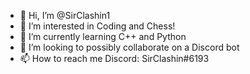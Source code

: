 - 👋 Hi, I’m @SirClashin1
- 👀 I’m interested in Coding and Chess!
- 🌱 I’m currently learning C++ and Python
- 💞️ I’m looking to possibly collaborate on a Discord bot
- 📫 How to reach me Discord: SirClashin#6193

<!---
SirClashin1/SirClashin1 is a ✨ special ✨ repository because its `README.md` (this file) appears on your GitHub profile.
You can click the Preview link to take a look at your changes.
--->
